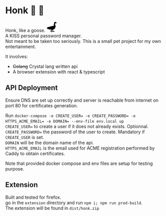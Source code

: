 # Honk :duck: :swan:

Honk, like a goose. ![A plain black goose shaped logo](extension/icons/honk-32.png)  
A KISS personal password manager.  
Not meant to be taken too seriously. This is a small pet project for my own entertainment. 

It involves:
  - ~~Golang~~ Crystal lang written api
  - A browser extension with react & typescript

## API Deployment

Ensure DNS are set up correctly and server is reachable from internet on port 80 for certificates generation.  

Run `docker-compose -e CREATE_USER= -e CREATE_PASSWORD= -e HTTPS_ACME_EMAIL= -e DOMAIN= --env-file env.local up`  
`CREATE_USER=` to create a user if it does not already exists. Optionnal.  
`CREATE_PASSWORD=` the password of the user to create. Mandatory if `CREATE_USER` is set.  
`DOMAIN` will be the domain name of the api.  
`HTTPS_ACME_EMAIL` is the email used for ACME registration performed by Caddy to obtain certificates.  

Note that provided docker compose and env files are setup for testing purpose.   

## Extension

Built and tested for firefox.  
go in the `extension` directory and run `npm i; npm run prod-build`.  
The extension will be found in `dist/honk.zip`
